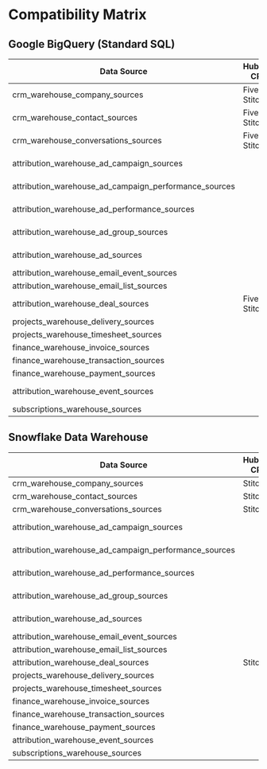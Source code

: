 # Compatibility Matrix

## Google BigQuery (Standard SQL)

|Data Source                                        |HubSpot CRM     |Harvest Projects|Jira Projects|Asana Projects|Xero Accounting|Stripe Payments|Mailchimp Email|Hubspot Email|Facebook Ads   |Google Ads     |Segment Events|Mixpanel Events |Stripe Subscriptions|Intercom Messaging|
|---------------------------------------------------|----------------|----------------|-------------|--------------|---------------|---------------|---------------|-------------|---------------|---------------|--------------|----------------|--------------------|------------------|
|crm_warehouse_company_sources                      |Fivetran, Stitch|Stitch          |Stitch       |Stitch        |Stitch         |Stitch         |               |             |               |               |              |                |Segment             |Stitch            |
|crm_warehouse_contact_sources                      |Fivetran, Stitch|Stitch          |Stitch       |Stitch        |Stitch         |Stitch         |Stitch         |Stitch       |               |               |              |                |                    |Stitch            |
|crm_warehouse_conversations_sources                |Fivetran, Stitch|                |             |              |               |               |               |             |               |               |              |                |                    |                  |
|attribution_warehouse_ad_campaign_sources            |                |                |             |              |               |               |Stitch         |Stitch       |               |Stitch, Segment|              |                |                    |                  |
|attribution_warehouse_ad_campaign_performance_sources|                |                |             |              |               |               |Stitch         |Stitch       |Stitch, Segment|Stitch, Segment|              |                |                    |                  |
|attribution_warehouse_ad_performance_sources         |                |                |             |              |               |               |               |             |Stitch, Segment|Stitch, Segment|              |                |                    |                  |
|attribution_warehouse_ad_group_sources               |                |                |             |              |               |               |               |             |Stitch, Segment|Stitch, Segment|              |                |                    |                  |
|attribution_warehouse_ad_sources                     |                |                |             |              |               |               |               |             |Stitch, Segment|Stitch, Segment|              |                |                    |                  |
|attribution_warehouse_email_event_sources            |                |                |             |              |               |               |Stitch         |Stitch       |               |               |              |                |                    |                  |
|attribution_warehouse_email_list_sources             |                |                |             |              |               |               |Stitch         |Stitch       |               |               |              |                |                    |                  |
|attribution_warehouse_deal_sources                   |Fivetran, Stitch|                |             |              |               |               |               |             |               |               |              |                |                    |                  |
|projects_warehouse_delivery_sources                |                |                |Stitch       |Stitch        |               |               |               |             |               |               |              |                |                    |                  |
|projects_warehouse_timesheet_sources               |                |Stitch          |             |              |               |               |               |             |               |               |              |                |                    |                  |
|finance_warehouse_invoice_sources                  |                |Stitch          |             |              |Stitch         |Stitch         |               |             |               |               |              |                |                    |                  |
|finance_warehouse_transaction_sources              |                |                |             |              |Stitch         |Stitch         |               |             |               |               |              |                |                    |                  |
|finance_warehouse_payment_sources                  |                |                |             |              |Stitch         |Stitch         |               |             |               |               |              |                |                    |                  |
|attribution_warehouse_event_sources                    |                |                |             |              |               |               |               |             |               |               |Segment       |Fivetran, Stitch|                    |                  |
|subscriptions_warehouse_sources                    |                |                |             |              |               |               |               |             |               |               |              |                |Segment             |                  |

## Snowflake Data Warehouse

|Data Source                                        |HubSpot CRM     |Harvest Projects|Jira Projects|Mailchimp Email|Hubspot Email|Facebook Ads    |Google Ads      |Segment Events|
|---------------------------------------------------|----------------|----------------|-------------|---------------|-------------|----------------|----------------|--------------|
|crm_warehouse_company_sources                      |Stitch          |Stitch          |Stitch       |               |             |                |                |              |
|crm_warehouse_contact_sources                      |Stitch          |Stitch          |Stitch       |Stitch         |Stitch       |                |                |              |
|crm_warehouse_conversations_sources                |Stitch          |                |             |               |             |                |                |              |
|attribution_warehouse_ad_campaign_sources            |                |                |             |Stitch         |Stitch       |                |Stitch, Segment |              |
|attribution_warehouse_ad_campaign_performance_sources|                |                |             |Stitch         |Stitch       |Stitch, Segment |Stitch, Segment |              |
|attribution_warehouse_ad_performance_sources         |                |                |             |               |             |Stitch, Segment |Stitch, Segment |              |
|attribution_warehouse_ad_group_sources               |                |                |             |               |             |Stitch, Segment |Stitch, Segment |              |
|attribution_warehouse_ad_sources                     |                |                |             |               |             |Stitch, Segment |Stitch, Segment |              |
|attribution_warehouse_email_event_sources            |                |                |             |Stitch         |Stitch       |                |                |              |
|attribution_warehouse_email_list_sources             |                |                |             |Stitch         |Stitch       |                |                |              |
|attribution_warehouse_deal_sources                   |Stitch          |                |             |               |             |                |                |              |
|projects_warehouse_delivery_sources                |                |                |Stitch       |               |             |                |                |              |
|projects_warehouse_timesheet_sources               |                |Stitch          |             |               |             |                |                |              |
|finance_warehouse_invoice_sources                  |                |Stitch          |             |               |             |                |                |              |
|finance_warehouse_transaction_sources              |                |                |             |               |             |                |                |              |
|finance_warehouse_payment_sources                  |                |                |             |               |             |                |                |              |
|attribution_warehouse_event_sources                    |                |                |             |               |             |                |                |Segment       |
|subscriptions_warehouse_sources                    |                |                |             |               |             |                |                |              |

